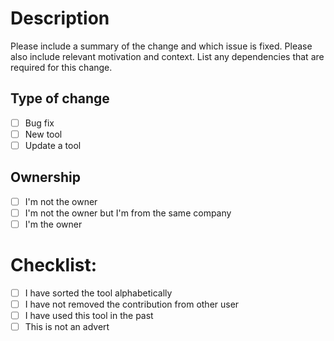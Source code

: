 
# Description

Please include a summary of the change and which issue is fixed. Please also include relevant motivation and context. List any dependencies that are required for this change.

## Type of change

- [ ] Bug fix
- [ ] New tool
- [ ] Update a tool

## Ownership

- [ ] I'm not the owner
- [ ] I'm not the owner but I'm from the same company
- [ ] I'm the owner

# Checklist:

- [ ] I have sorted the tool alphabetically
- [ ] I have not removed the contribution from other user
- [ ] I have used this tool in the past
- [ ] This is not an advert